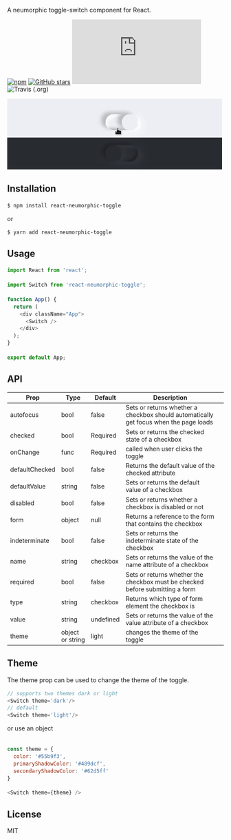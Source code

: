 A neumorphic toggle-switch component for React.

[![npm](https://img.shields.io/npm/v/react-neumorphic-toggle.svg)](https://www.npmjs.com/package/react-neumorphic-toggle) [![GitHub stars](https://img.shields.io/github/stars/julekgwa/react-neumorphic-toggle.svg?style=social&label=Stars)](https://github.com/julekgwa/react-neumorphic-toggle) [![gzip size](http://img.badgesize.io/https://unpkg.com/react-neumorphic-toggle/build/index.js?compression=gzip)](https://unpkg.com/react-neumorphic-toggle/build/index.js) ![Travis (.org)](https://img.shields.io/travis/julekgwa/react-neumorphic-toggle)

![toggle](images/toggle.gif)

## Installation

```bash
$ npm install react-neumorphic-toggle
```

or

```bash
$ yarn add react-neumorphic-toggle
```

## Usage

```Javascript
import React from 'react';

import Switch from 'react-neumorphic-toggle';

function App() {
  return (
    <div className="App">
      <Switch />
    </div>
  );
}

export default App;
```

## API

| Prop           | Type             | Default   | Description                                                                           |   |
|----------------|------------------|-----------|---------------------------------------------------------------------------------------|---|
| autofocus      | bool             | false     | Sets or returns whether a checkbox should automatically get focus when the page loads |   |
| checked        | bool             | Required  | Sets or returns the checked state of a checkbox                                       |   |
| onChange       | func             | Required  | called when user clicks the toggle                                                    |   |
| defaultChecked | bool             | false     | Returns the default value of the checked attribute                                    |   |
| defaultValue   | string           | false     | Sets or returns the default value of a checkbox                                       |   |
| disabled       | bool             | false     | Sets or returns whether a checkbox is disabled or not                                 |   |
| form           | object           | null      | Returns a reference to the form that contains the checkbox                            |   |
| indeterminate  | bool             | false     | Sets or returns the indeterminate state of the checkbox                               |   |
| name           | string           | checkbox  | Sets or returns the value of the name attribute of a checkbox                         |   |
| required       | bool             | false     | Sets or returns whether the checkbox must be checked before submitting a form         |   |
| type           | string           | checkbox  | Returns which type of form element the checkbox is                                    |   |
| value          | string           | undefined | Sets or returns the value of the value attribute of a checkbox                        |   |
| theme          | object or string | light     | changes the theme of the toggle          

## Theme

The theme prop can be used to change the theme of the toggle.

```Javascript
// supports two themes dark or light
<Switch theme='dark'/>
// default
<Switch theme='light'/>
```

or use an object

```Javascript

const theme = {
  color: '#55b9f3',
  primaryShadowColor: '#489dcf',
  secondaryShadowColor: '#62d5ff'
}

<Switch theme={theme} />
```

## License

MIT
